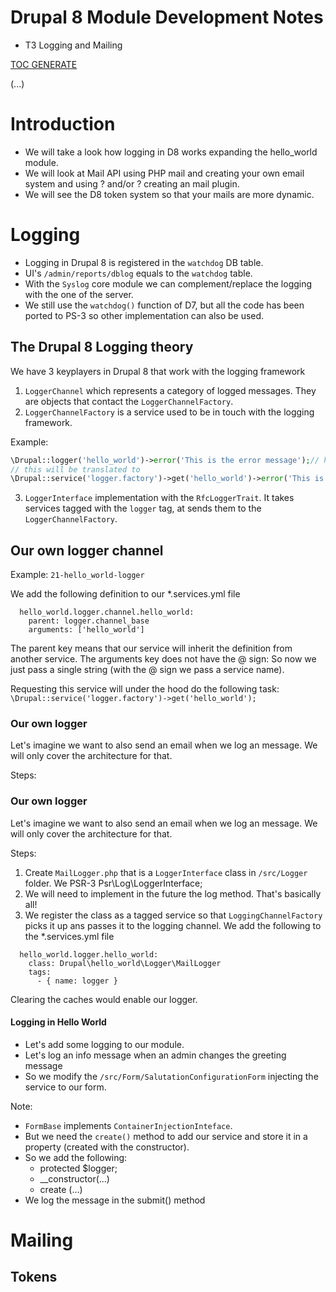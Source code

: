 # Drupal 8 Module Development Notes
 - T3 Logging and Mailing
 
[TOC GENERATE](https://magnetikonline.github.io/markdown-toc-generate/)

(...)

# Introduction

 - We will take a look how logging in D8 works expanding the hello_world module.
 - We will look at Mail API using PHP mail and creating your own email system and using  ? and/or ? creating an mail plugin.
 - We will see the D8 token system so that your mails are more dynamic.

# Logging

 - Logging in Drupal 8 is registered in the `watchdog` DB table.
 - UI's `/admin/reports/dblog` equals to the `watchdog` table.
 - With the `Syslog` core module we can complement/replace the logging with the one of the server.
 - We still use the `watchdog()` function of D7, but all the code has been ported to PS-3 so other implementation can also be used.

## The Drupal 8 Logging theory

We have 3 keyplayers in Drupal 8 that work with the logging framework

1. `LoggerChannel` which represents a category of logged messages. They are objects that contact the `LoggerChannelFactory`.
2. `LoggerChannelFactory` is a service used to be in touch with the logging framework. 

Example:
```php
\Drupal::logger('hello_world')->error('This is the error message');// hello_world is the category
// this will be translated to
\Drupal::service('logger.factory')->get('hello_world')->error('This is the error message');
```

3. `LoggerInterface` implementation with the `RfcLoggerTrait`. It takes services tagged with the `logger` tag, at sends them to the `LoggerChannelFactory`.

## Our own logger channel

Example: `21-hello_world-logger`

We add the following definition to our *.services.yml file
```
  hello_world.logger.channel.hello_world:
    parent: logger.channel_base
    arguments: ['hello_world']
```

The parent key means that our service will inherit the definition from another service.
The arguments key does not have the @ sign: So now we just pass a single string (with the @ sign we pass a service name).

Requesting this service will under the hood do the following task:
`\Drupal::service('logger.factory')->get('hello_world');`

### Our own logger

Let's imagine we want to also send an email when we log an message. We will only cover the architecture for that.

Steps:


### Our own logger

Let's imagine we want to also send an email when we log an message. We will only cover the architecture for that.

Steps:
1. Create `MailLogger.php` that is a `LoggerInterface` class in `/src/Logger` folder. We PSR-3 Psr\Log\LoggerInterface;
2. We will need to implement in the future the log method. That's basically all!
3. We register the class as a tagged service so that `LoggingChannelFactory` picks it up ans passes it to the logging channel.
We add the following to the *.services.yml file

``` 
  hello_world.logger.hello_world:
    class: Drupal\hello_world\Logger\MailLogger
    tags:
      - { name: logger }
```

Clearing the caches would enable our logger.

#### Logging in Hello World

 - Let's add some logging to our module. 
 - Let's log an info message when an admin changes the greeting message 
 - So we modify the `/src/Form/SalutationConfigurationForm` injecting the service to our form.

Note:
 - `FormBase` implements `ContainerInjectionInteface`.
 - But we need the `create()` method to add our service and store it in a property (created with the constructor).
 - So we add the following:
   - protected $logger;
   - __constructor(...)
   - create (...)
 - We log the message in the submit() method


# Mailing

## Tokens